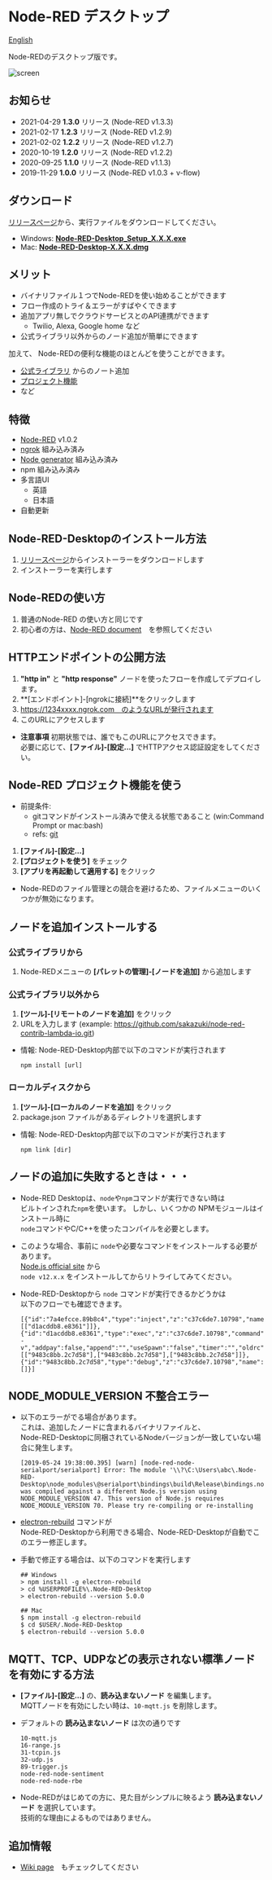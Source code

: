 # Node-RED デスクトップ

[English](../)

Node-REDのデスクトップ版です。

![screen](https://raw.githubusercontent.com/sakazuki/node-red-desktop/doc/screenshot.png)

## お知らせ
- 2021-04-29 **1.3.0** リリース (Node-RED v1.3.3)
- 2021-02-17 **1.2.3** リリース (Node-RED v1.2.9)
- 2021-02-02 **1.2.2** リリース (Node-RED v1.2.7)
- 2020-10-19 **1.2.0** リリース (Node-RED v1.2.2)
- 2020-09-25 **1.1.0** リリース (Node-RED v1.1.3)
- 2019-11-29 **1.0.0** リリース (Node-RED v1.0.3 + v-flow)

## ダウンロード


[リリースページ](https://github.com/sakazuki/node-red-desktop/releases)から、実行ファイルをダウンロードしてください。

- Windows: [**Node-RED-Desktop_Setup_X.X.X.exe**](https://github.com/sakazuki/node-red-desktop/releases)
- Mac: [**Node-RED-Desktop-X.X.X.dmg**](https://github.com/sakazuki/node-red-desktop/releases)

## メリット

- バイナリファイル１つでNode-REDを使い始めることができます
- フロー作成のトライ＆エラーがすばやくできます
- 追加アプリ無しでクラウドサービスとのAPI連携ができます
  - Twilio, Alexa, Google home など
- 公式ライブラリ以外からのノード追加が簡単にできます

加えて、
Node-REDの便利な機能のほとんどを使うことができます。

  - [公式ライブラリ](https://flows.nodered.org/) からのノート追加
  - [プロジェクト機能](https://nodered.org/docs/user-guide/projects/)
  - など

## 特徴

- [Node-RED](https://nodered.org/) v1.0.2
- [ngrok](https://ngrok.com/) 組み込み済み
- [Node generator](https://www.npmjs.com/package/node-red-nodegen)  組み込み済み
- npm 組み込み済み
- 多言語UI
  - 英語
  - 日本語
- 自動更新

## Node-RED-Desktopのインストール方法

1. [リリースページ](https://github.com/sakazuki/node-red-desktop/releases)からインストーラーをダウンロードします
1. インストーラーを実行します

## Node-REDの使い方

1. 普通のNode-RED の使い方と同じです
1. 初心者の方は、[Node-RED document](https://nodered.org/docs/)　を参照してください

## HTTPエンドポイントの公開方法

1. **"http in"** と **"http response"** ノードを使ったフローを作成してデプロイします。
1. **[エンドポイント]-[ngrokに接続]**をクリックします
1. https://1234xxxx.ngrok.com　のようなURLが発行されます
1. このURLにアクセスします
- **注意事項** 初期状態では、誰でもこのURLにアクセスできます。  
  必要に応じて、**[ファイル]-[設定...]** でHTTPアクセス認証設定をしてください。

## Node-RED プロジェクト機能を使う

- 前提条件:
  - gitコマンドがインストール済みで使える状態であること (win:Command Prompt or mac:bash)
  - refs: [git](https://git-scm.com/downloads)

1. **[ファイル]-[設定...]** 
1. **[プロジェクトを使う]** をチェック
1. **[アプリを再起動して適用する]** をクリック

- Node-REDのファイル管理との競合を避けるため、ファイルメニューのいくつかが無効になります。

## ノードを追加インストールする

### 公式ライブラリから
1. Node-REDメニューの **[パレットの管理]-[ノードを追加]** から追加します

### 公式ライブラリ以外から
1. **[ツール]-[リモートのノードを追加]** をクリック
1. URLを入力します (example: https://github.com/sakazuki/node-red-contrib-lambda-io.git)

- 情報: Node-RED-Desktop内部で以下のコマンドが実行されます

    ```
    npm install [url]
    ```

### ローカルディスクから
1. **[ツール]-[ローカルのノードを追加]** をクリック
1. package.json ファイルがあるディレクトリを選択します

- 情報: Node-RED-Desktop内部で以下のコマンドが実行されます

    ```
    npm link [dir]
    ```

## ノードの追加に失敗するときは・・・

- Node-RED Desktopは、`node`や`npm`コマンドが実行できない時は  
  ビルトインされた`npm`を使います。 
  しかし、いくつかの NPMモジュールはインストール時に  
  `node`コマンドやC/C++を使ったコンパイルを必要とします。

- このような場合、事前に `node`や必要なコマンドをインストールする必要があります。  
  [Node.js official site](https://nodejs.org/) から  
  `node v12.x.x` をインストールしてからリトライしてみてください。

- Node-RED-Desktopから `node` コマンドが実行できるかどうかは  
  以下のフローでも確認できます。

  ```
  [{"id":"7a4efcce.89b8c4","type":"inject","z":"c37c6de7.10798","name":"","topic":"","payload":"","payloadType":"date","repeat":"","crontab":"","once":false,"onceDelay":0.1,"x":140,"y":60,"wires":[["d1acddb8.e8361"]]},{"id":"d1acddb8.e8361","type":"exec","z":"c37c6de7.10798","command":"node -v","addpay":false,"append":"","useSpawn":"false","timer":"","oldrc":false,"name":"","x":320,"y":60,"wires":[["9483c8bb.2c7d58"],["9483c8bb.2c7d58"],["9483c8bb.2c7d58"]]},{"id":"9483c8bb.2c7d58","type":"debug","z":"c37c6de7.10798","name":"","active":true,"tosidebar":true,"console":false,"tostatus":false,"complete":"false","x":490,"y":60,"wires":[]}]
  ```

## **NODE_MODULE_VERSION** 不整合エラー

- 以下のエラーがでる場合があります。  
  これは、追加したノードに含まれるバイナリファイルと、  
  Node-RED-Desktopに同梱されているNodeバージョンが一致していない場合に発生します。

  ```
  [2019-05-24 19:38:00.395] [warn] [node-red-node-serialport/serialport] Error: The module '\\?\C:\Users\abc\.Node-RED-Desktop\node_modules\@serialport\bindings\build\Release\bindings.node'
  was compiled against a different Node.js version using
  NODE_MODULE_VERSION 47. This version of Node.js requires
  NODE_MODULE_VERSION 70. Please try re-compiling or re-installing
  ```
  
- [electron-rebuild](https://www.npmjs.com/package/electron-rebuild) コマンドが  
  Node-RED-Desktopから利用できる場合、Node-RED-Desktopが自動でこのエラー修正します。

- 手動で修正する場合は、以下のコマンドを実行します

  ```
  ## Windows
  > npm install -g electron-rebuild
  > cd %USERPROFILE%\.Node-RED-Desktop
  > electron-rebuild --version 5.0.0
  
  ## Mac
  $ npm install -g electron-rebuild
  $ cd $USER/.Node-RED-Desktop
  $ electron-rebuild --version 5.0.0
  ```

## MQTT、TCP、UDPなどの表示されない標準ノードを有効にする方法

- **[ファイル]-[設定...]** の、**読み込まないノード** を編集します。  
  MQTTノードを有効にしたい時は、`10-mqtt.js` を削除します。

- デフォルトの **読み込まないノード** は次の通りです
  ```
  10-mqtt.js
  16-range.js
  31-tcpin.js
  32-udp.js
  89-trigger.js
  node-red-node-sentiment
  node-red-node-rbe
  ```

- Node-REDがはじめての方に、見た目がシンプルに映るよう **読み込まないノード** を選択しています。  
  技術的な理由によるものではありません。


## 追加情報

- [Wiki page](https://github.com/sakazuki/node-red-desktop/wiki)　もチェックしてください

